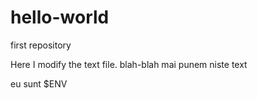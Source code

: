 # hello-world
first repository

Here I modify the text file.
blah-blah
mai punem niste text

eu sunt $ENV
